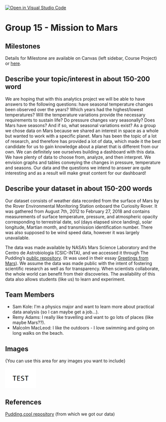 [![Open in Visual Studio Code](https://classroom.github.com/assets/open-in-vscode-f059dc9a6f8d3a56e377f745f24479a46679e63a5d9fe6f495e02850cd0d8118.svg)](https://classroom.github.com/online_ide?assignment_repo_id=5874361&assignment_repo_type=AssignmentRepo)
# Group 15 - Mission to Mars

## Milestones

Details for Milestone are available on Canvas (left sidebar, Course Project) or [here](https://firas.moosvi.com/courses/data301/project/milestone01.html).

## Describe your topic/interest in about 150-200 word
We are hoping that with this analytics project we will be able to have answers to the following questions: have seasonal temperature changes been observed over the years? Which years had the highest/lowest temperatures? Will the temperature variations provide the necessary requirements to sustain life? Do pressure changes vary seasonally? Does Mars have seasons? And if so, what seasonal variations exist? As a group we chose data on Mars because we shared an interest in space as a whole but wanted to work with a specific planet.  Mars has been the topic of a lot of research, and therefore has provided a lot of data, which made it the best candidate for us to gain knowledge about a planet that is different from our own. We can definitely see ourselves building a dashboard with this data. We have plenty of data to choose from, analyze, and then interpret. We envision graphs and tables conveying the changes in pressure, temperature and seasons. Our data and the questions we intend to answer are quite interesting and as a result will make great content for our dashboard! 

## Describe your dataset in about 150-200 words

Our dataset consists of weather data recorded from the surface of Mars by the Rover Environmental Monitoring Station onboard the Curiosity Rover. It was gathered from August 7th, 2012 to February 27, 2018 and contains measurements of surface temperature, pressure, and atmospheric opacity corresponding to terrestrial date, sol (days elapsed since landing), solar longitude, Martian month, and transmission identification number. There was also supposed to be wind speed data, however it was largely unavailable.
 
The data was made available by NASA’s Mars Science Laboratory and the Centro de Astrobiología (CSIC-INTA), and we accessed it through The Pudding’s [public repository](https://github.com/the-pudding/data/blob/master/mars-weather/mars-weather.csv). (It was used in their essay [Greetings from Mars](https://pudding.cool/2018/01/mars-weather/)). We assume the data was made public with the intent of fostering scientific research as well as for transparency. When scientists collaborate, the whole world can benefit from their discoveries. The availability of this data also allows students (like us) to learn and experiment.


## Team Members

- Sam Kole: I'm a physics major and want to learn more about practical data analysis (so I can maybe get a job...).
- Remy Adams: I really like travelling and want to go lots of places (like maybe Mars??).
- Malcolm MacLeod: I like the outdoors - I love swimming and going on long walks on the beach.

## Images

{You can use this area for any images you want to include}

<img src ="images/test.png" width="100px">

## References

[Pudding.cool repository](https://github.com/the-pudding/data/blob/master/mars-weather/mars-weather.csv) (from which we got our data)



